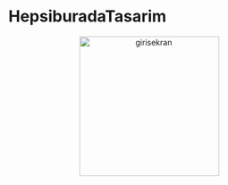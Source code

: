 # HepsiburadaTasarim
<p align="center">
<img src="https://user-images.githubusercontent.com/56016998/157089771-39457ddb-7fd9-45fd-8b9a-6e9b837766c2.png" width="250" title="girisekran">

 </p>
